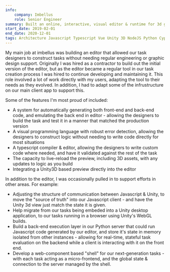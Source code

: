 ```yaml
---
info:
    company: Imbellus
    role: Senior Engineer
summary: Built an online, interactive, visual editor & runtime for 3d game-like tasks.
start_date: 2019-02-01
end_date: 2020-12-01
tags: Architecture Javascript Typescript Vue Unity 3D NodeJS Python Cypress TDD Mocha CI/CD front-end back-end HTML css websocket vuex
---
```


My main job at imbellus was building an editor that allowed our task designers to construct tasks without needing regular engineering or graphic design support. Originally I was hired as a contractor to build out the initial version of the editor, but as the editor became a regular tool in our task creation process I was hired to continue developing and maintaining it. This role involved a lot of work directly with my users, adapting the tool to their needs as they evolved. In addition, I had to adapt some of the infrustructure on our main client app to support this.

Some of the features I'm most proud of included:
- A system for automatically generating both front-end and back-end code, and emulating the back end in editor - allowing the designers to build the task and test it in a manner that matched the production version
- A visual programming language with robust error detection, allowing the designers to construct logic without needing to write code directly for most situations
- A typescript compiler & editor, allowing the designers to write custom code where needed, and have it validated against the rest of the task
- The capacity to live-reload the preview, including 3D assets, with any updates to logic as you build
- Integrating a Unity3D based preview directly into the editor

In addition to the editor, I was occasionally pulled in to support efforts in other areas. For example:
- Adjusting the structure of communication between Javascript & Unity, to move the "source of truth" into our Javascript client - and have the Unity 3d view just match the state it is given.
- Help migrate from our tasks being embeded into a Unity desktop application, to our tasks running in a browser using Unity's WebGL builds.
- Build a back-end execution layer in our Python server that could run Javascript code generated by our editor, and store it's state in memory isolated from other instances - allowing for real-time, stateful task evaluation on the backend while a client is interacting with it on the front end.
- Develop a web-component based "shell" for our next-generation tasks - with each task acting as a micro-frontend, and the global state & connection to the server managed by the shell.